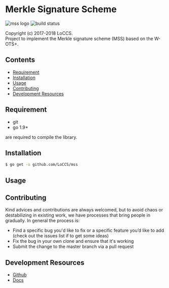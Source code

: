 # Merkle Signature Scheme  
![mss logo](https://img.shields.io/badge/mss-v1.1-blue.svg) 
![build status](https://img.shields.io/badge/build-passing-brightgreen.svg)  

Copyright (c) 2017-2018 LoCCS.  
Project to implement the Merkle signature scheme (MSS) based on the W-OTS+.   

## Contents  
+ [Requirement](#requirement)  
+ [Installation](#installation)  
+ [Usage](#usage)  
+ [Contributing](#contrib)  
+ [Development Resources](#dev-res)  

## Requirement  
+ git  
+ go 1.9+  

are required to compile the library.

<a name="installation"></a>
## Installation  
```bash
$ go get -u github.com/LoCCS/mss
```

<a name="usage"></a>
## Usage  

<a name="contrib"></a>
## Contributing  
Kind advices and contributions are always welcomed, but to avoid chaos or destabilizing in existing work, we have processes that bring people in gradually. In general the process is:  

+ Find a specific bug you'd like to fix or a specific feature you’d like to add (check out the issues list if to get some ideas)  
+ Fix the bug in your own clone and ensure that it's working   
+ Submit the change to the master branch via a pull request  

<a name="dev-res"></a>
## Development Resources  
+ [Github](https://github.com/LoCCS/mss)  
+ [Docs](https://loccs.github.io/mss/)
